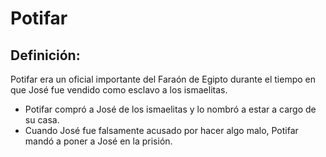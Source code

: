 # Potifar

## Definición: 

Potifar era un oficial importante del Faraón de Egipto durante el tiempo en que José fue vendido como esclavo a los ismaelitas.

* Potifar compró a José de los ismaelitas y lo nombró a estar a cargo de su casa.
* Cuando José fue falsamente acusado por hacer algo malo, Potifar mandó a poner a José en la prisión.

